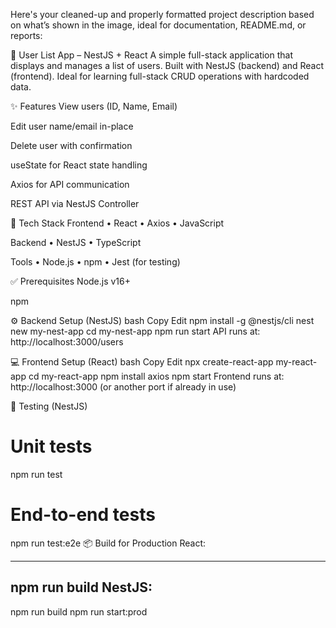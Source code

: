 Here's your cleaned-up and properly formatted project description based on what’s shown in the image, ideal for documentation, README.md, or reports:

👥 User List App – NestJS + React
A simple full-stack application that displays and manages a list of users. Built with NestJS (backend) and React (frontend). Ideal for learning full-stack CRUD operations with hardcoded data.

✨ Features
View users (ID, Name, Email)

Edit user name/email in-place

Delete user with confirmation

useState for React state handling

Axios for API communication

REST API via NestJS Controller

🧰 Tech Stack
Frontend
• React
• Axios
• JavaScript

Backend
• NestJS
• TypeScript

Tools
• Node.js
• npm
• Jest (for testing)

✅ Prerequisites
Node.js v16+

npm

⚙️ Backend Setup (NestJS)
bash
Copy
Edit
npm install -g @nestjs/cli
nest new my-nest-app
cd my-nest-app
npm run start
API runs at: http://localhost:3000/users

💻 Frontend Setup (React)
bash
Copy
Edit
npx create-react-app my-react-app
cd my-react-app
npm install axios
npm start
Frontend runs at: http://localhost:3000 (or another port if already in use)

🧪 Testing (NestJS)
# Unit tests
npm run test

# End-to-end tests
npm run test:e2e
📦 Build for Production
React:

---
npm run build
NestJS:
---

npm run build
npm run start:prod
